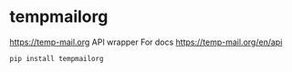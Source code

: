 
# tempmailorg

https://temp-mail.org API wrapper
For docs https://temp-mail.org/en/api

```
pip install tempmailorg
```
